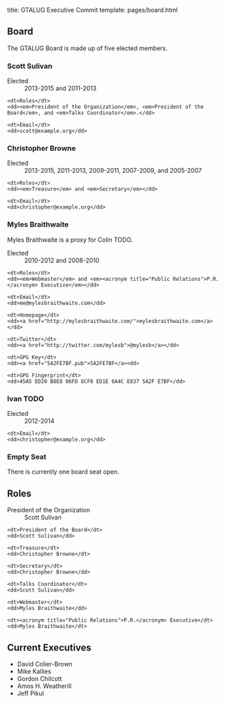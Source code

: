 title: GTALUG Executive Commit
template: pages/board.html

## Board

The GTALUG Board is made up of five elected members.

### Scott Sulivan

<dl class="dl-horizontal">
	<dt>Elected</dt>
	<dd>2013-2015 and 2011-2013</dd>
	
	<dt>Roles</dt>
	<dd><em>President of the Organization</em>, <em>President of the Board</em>, and <em>Talks Coordinator</em>.</dd>
	
	<dt>Email</dt>
	<dd>scott@example.org</dd>
</dl>


### Christopher Browne

<dl class="dl-horizontal">
	<dt>Elected</dt>
	<dd>2013-2015, 2011-2013, 2009-2011, 2007-2009, and 2005-2007</dd>
	
	<dt>Roles</dt>
	<dd><em>Treasure</em> and <em>Secretary</em></dd>
	
	<dt>Email</dt>
	<dd>christopher@example.org</dd>
</dl>

### Myles Braithwaite

<div class="alert alert-info">
	Myles Braithwaite is a proxy for Colin TODO.
</div>

<dl class="dl-horizontal">
	<dt>Elected</dt>
	<dd>2010-2012 and 2008-2010</dd>
	
	<dt>Roles</dt>
	<dd><em>Webmaster</em> and <em><acronym title="Public Relations">P.R.</acronym> Executive</em></dd>
	
	<dt>Email</dt>
	<dd>me@mylesbraithwaite.com</dd>
	
	<dt>Homepage</dt>
	<dd><a href="http://mylesbraithwaite.com/">mylesbraithwaite.com</a></dd>
	
	<dt>Twitter</dt>
	<dd><a href="http://twitter.com/mylesb">@mylesb</a></dd>
	
	<dt>GPG Key</dt>
	<dd><a href="5A2FE7BF.pub">5A2FE7BF</a><dd>
	
	<dt>GPG Fingerprint</dt>
	<dd>45A5 ED20 B8E8 06FD 8CF8 ED1E 6A4C E837 5A2F E7BF</dd>
</dl>

### Ivan TODO

<dl class="dl-horizontal">
	<dt>Elected</dt>
	<dd>2012-2014</dd>
	
	<dt>Email</dt>
	<dd>christopher@example.org</dd>
</dl>

### Empty Seat

There is currently one board seat open.

## Roles

<dl class="dl-horizontal">
	<dt>President of the Organization</dt>
	<dd>Scott Sulivan</dd>
	
	<dt>President of the Board</dt>
	<dd>Scott Sulivan</dd>
	
	<dt>Treasure</dt>
	<dd>Christopher Browne</dt>
	
	<dt>Secretary</dt>
	<dd>Christopher Browne</dd>
	
	<dt>Talks Coordinator</dt>
	<dd>Scott Sulivan</dd>
	
	<dt>Webmaster</dt>
	<dd>Myles Braithwaite</dd>
	
	<dt><acronym title="Public Relations">P.R.</acronym> Executive</dt>
	<dd>Myles Braithwaite</dt>
</dl>

## Current Executives

* David Colier-Brown
* Mike Kallies
* Gordon Chilcott
* Amos H. Weatherill
* Jeff Pikul

